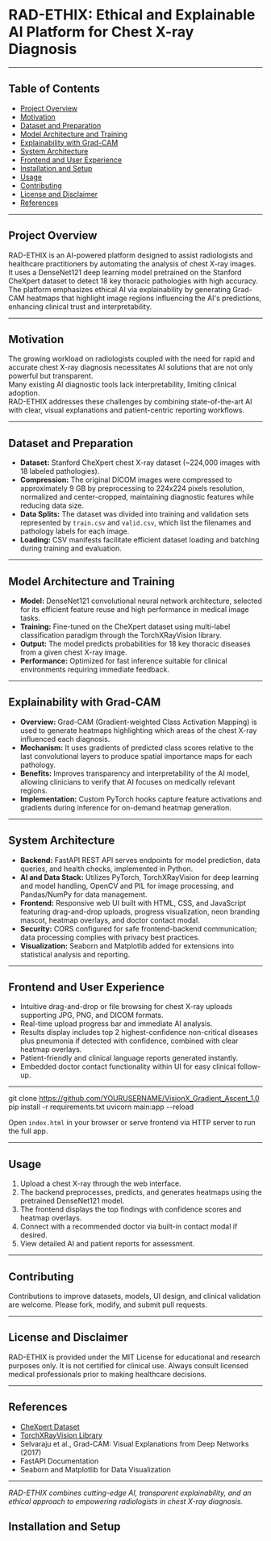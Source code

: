 # RAD-ETHIX: Ethical and Explainable AI Platform for Chest X-ray Diagnosis

---

## Table of Contents

- [Project Overview](#project-overview)  
- [Motivation](#motivation)  
- [Dataset and Preparation](#dataset-and-preparation)  
- [Model Architecture and Training](#model-architecture-and-training)  
- [Explainability with Grad-CAM](#explainability-with-grad-cam)  
- [System Architecture](#system-architecture)  
- [Frontend and User Experience](#frontend-and-user-experience)  
- [Installation and Setup](#installation-and-setup)  
- [Usage](#usage)  
- [Contributing](#contributing)  
- [License and Disclaimer](#license-and-disclaimer)  
- [References](#references)  

---

## Project Overview

RAD-ETHIX is an AI-powered platform designed to assist radiologists and healthcare practitioners by automating the analysis of chest X-ray images.  
It uses a DenseNet121 deep learning model pretrained on the Stanford CheXpert dataset to detect 18 key thoracic pathologies with high accuracy.  
The platform emphasizes ethical AI via explainability by generating Grad-CAM heatmaps that highlight image regions influencing the AI's predictions, enhancing clinical trust and interpretability.

---

## Motivation

The growing workload on radiologists coupled with the need for rapid and accurate chest X-ray diagnosis necessitates AI solutions that are not only powerful but transparent.  
Many existing AI diagnostic tools lack interpretability, limiting clinical adoption.  
RAD-ETHIX addresses these challenges by combining state-of-the-art AI with clear, visual explanations and patient-centric reporting workflows.

---

## Dataset and Preparation

- **Dataset:** Stanford CheXpert chest X-ray dataset (~224,000 images with 18 labeled pathologies).  
- **Compression:** The original DICOM images were compressed to approximately 9 GB by preprocessing to 224x224 pixels resolution, normalized and center-cropped, maintaining diagnostic features while reducing data size.  
- **Data Splits:** The dataset was divided into training and validation sets represented by `train.csv` and `valid.csv`, which list the filenames and pathology labels for each image.  
- **Loading:** CSV manifests facilitate efficient dataset loading and batching during training and evaluation.

---

## Model Architecture and Training

- **Model:** DenseNet121 convolutional neural network architecture, selected for its efficient feature reuse and high performance in medical image tasks.  
- **Training:** Fine-tuned on the CheXpert dataset using multi-label classification paradigm through the TorchXRayVision library.  
- **Output:** The model predicts probabilities for 18 key thoracic diseases from a given chest X-ray image.  
- **Performance:** Optimized for fast inference suitable for clinical environments requiring immediate feedback.

---

## Explainability with Grad-CAM

- **Overview:** Grad-CAM (Gradient-weighted Class Activation Mapping) is used to generate heatmaps highlighting which areas of the chest X-ray influenced each diagnosis.
- **Mechanism:** It uses gradients of predicted class scores relative to the last convolutional layers to produce spatial importance maps for each pathology.  
- **Benefits:** Improves transparency and interpretability of the AI model, allowing clinicians to verify that AI focuses on medically relevant regions.  
- **Implementation:** Custom PyTorch hooks capture feature activations and gradients during inference for on-demand heatmap generation.

---

## System Architecture

- **Backend:** FastAPI REST API serves endpoints for model prediction, data queries, and health checks, implemented in Python.  
- **AI and Data Stack:** Utilizes PyTorch, TorchXRayVision for deep learning and model handling, OpenCV and PIL for image processing, and Pandas/NumPy for data management.  
- **Frontend:** Responsive web UI built with HTML, CSS, and JavaScript featuring drag-and-drop uploads, progress visualization, neon branding mascot, heatmap overlays, and doctor contact modal.  
- **Security:** CORS configured for safe frontend-backend communication; data processing complies with privacy best practices.  
- **Visualization:** Seaborn and Matplotlib added for extensions into statistical analysis and reporting.

---

## Frontend and User Experience

- Intuitive drag-and-drop or file browsing for chest X-ray uploads supporting JPG, PNG, and DICOM formats.  
- Real-time upload progress bar and immediate AI analysis.  
- Results display includes top 2 highest-confidence non-critical diseases plus pneumonia if detected with confidence, combined with clear heatmap overlays.  
- Patient-friendly and clinical language reports generated instantly.  
- Embedded doctor contact functionality within UI for easy clinical follow-up.

---
git clone https://github.com/YOURUSERNAME/VisionX_Gradient_Ascent_1.0
pip install -r requirements.txt
uvicorn main:app --reload


Open `index.html` in your browser or serve frontend via HTTP server to run the full app.

---

## Usage

1. Upload a chest X-ray through the web interface.  
2. The backend preprocesses, predicts, and generates heatmaps using the pretrained DenseNet121 model.  
3. The frontend displays the top findings with confidence scores and heatmap overlays.  
4. Connect with a recommended doctor via built-in contact modal if desired.  
5. View detailed AI and patient reports for assessment.

---

## Contributing

Contributions to improve datasets, models, UI design, and clinical validation are welcome. Please fork, modify, and submit pull requests.

---

## License and Disclaimer

RAD-ETHIX is provided under the MIT License for educational and research purposes only. It is not certified for clinical use. Always consult licensed medical professionals prior to making healthcare decisions.

---

## References

- [CheXpert Dataset](https://stanfordmlgroup.github.io/competitions/chexpert/)  
- [TorchXRayVision Library](https://github.com/mlmed/torchxrayvision)  
- Selvaraju et al., Grad-CAM: Visual Explanations from Deep Networks (2017)  
- FastAPI Documentation  
- Seaborn and Matplotlib for Data Visualization

---

*RAD-ETHIX combines cutting-edge AI, transparent explainability, and an ethical approach to empowering radiologists in chest X-ray diagnosis.*



## Installation and Setup

